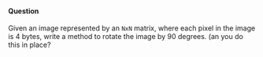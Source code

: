 #### Question

Given an image represented by an `NxN` matrix, where each pixel in the image is 4 bytes, write a method to rotate the image by 90 degrees. (an you do this in place? 
